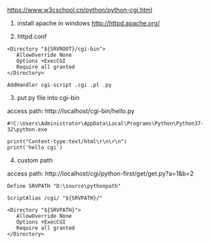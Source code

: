 

https://www.w3cschool.cn/python/python-cgi.html


1. install apache in windows
   http://httpd.apache.org/

2. httpd.conf

```
<Directory "${SRVROOT}/cgi-bin">
   AllowOverride None
   Options +ExecCGI
   Require all granted
</Directory>

AddHandler cgi-script .cgi .pl .py

```

3. put py file into cgi-bin

access path: http://localhost/cgi-bin/hello.py

```
#!C:\Users\Administrator\AppData\Local\Programs\Python\Python37-32\python.exe

print("Content-type:text/html\r\n\r\n")
print('hello cgi')

```

4. custom path

access path: http://localhost/cgi/python-first/get/get.py?a=1&b=2

```
Define SRVPATH "D:\source\pythonpath"

ScriptAlias /cgi/ "${SRVPATH}/"

<Directory "${SRVPATH}">
   AllowOverride None
   Options +ExecCGI
   Require all granted
</Directory>
```




